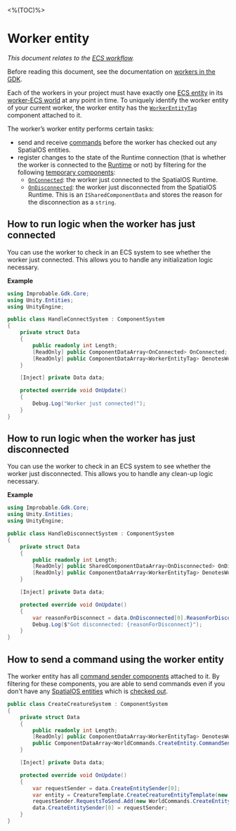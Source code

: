 <%(TOC)%>

# Worker entity
_This document relates to the [ECS workflow]({{urlRoot}}/reference/workflows/overview)._

Before reading this document, see the documentation on [workers in the GDK]({{urlRoot}}/reference/concepts/worker).

Each of the workers in your project must have exactly one [ECS entity]({{urlRoot}}/reference/glossary#unity-ecs-entity) in its [worker-ECS world]({{urlRoot}}/reference/concepts/worker#workers-and-ecs-worlds) at any point in time. To uniquely identify the worker entity of your current worker, the worker entity has the [`WorkerEntityTag`]({{urlRoot}}/api/core/worker-entity-tag) component attached to it.

The worker’s worker entity performs certain tasks:

  * send and receive [commands](https://docs.improbable.io/reference/latest/shared/glossary#command) before the worker has checked out any SpatialOS entities.
  * register changes to the state of the Runtime connection (that is whether the worker is connected to the [Runtime]({{urlRoot}}/reference/glossary#spatialos-runtime) or not) by filtering for the following [temporary components]({{urlRoot}}/reference/workflows/ecs/temporary-components):
     * [`OnConnected`]({{urlRoot}}/api/core/on-connected): the worker just connected to the SpatialOS Runtime.
     * [`OnDisconnected`]({{urlRoot}}/api/core/on-disconnected): the worker just disconnected from the SpatialOS Runtime. This is an `ISharedComponentData` and stores the reason for the disconnection as a `string`.

## How to run logic when the worker has just connected

You can use the worker to check in an ECS system to see whether the worker just
connected. This allows you to handle any initialization logic necessary.

**Example**

```csharp
using Improbable.Gdk.Core;
using Unity.Entities;
using UnityEngine;

public class HandleConnectSystem : ComponentSystem
{
    private struct Data
    {
        public readonly int Length;
        [ReadOnly] public ComponentDataArray<OnConnected> OnConnected;
        [ReadOnly] public ComponentDataArray<WorkerEntityTag> DenotesWorkerEntity;
    }

    [Inject] private Data data;

    protected override void OnUpdate()
    {
        Debug.Log("Worker just connected!");
    }
}
```

## How to run logic when the worker has just disconnected

You can use the worker to check in an ECS system to see whether the worker just disconnected. This allows you to handle any clean-up logic necessary.

**Example**

```csharp
using Improbable.Gdk.Core;
using Unity.Entities;
using UnityEngine;

public class HandleDisconnectSystem : ComponentSystem
{
    private struct Data
    {
        public readonly int Length;
        [ReadOnly] public SharedComponentDataArray<OnDisconnected> OnDisconnected;
        [ReadOnly] public ComponentDataArray<WorkerEntityTag> DenotesWorkerEntity;
    }

    [Inject] private Data data;

    protected override void OnUpdate()
    {
        var reasonForDisconnect = data.OnDisconnected[0].ReasonForDisconnect;
        Debug.Log($"Got disconnected: {reasonForDisconnect}");
    }
}
```

## How to send a command using the worker entity

The worker entity has all [command sender components]({{urlRoot}}/reference/workflows/ecs/interaction/commands/component-commands) attached to it.
By filtering for these components, you are able to send commands even if you don't have any [SpatialOS entities]({{urlRoot}}/reference/glossary#spatialos-entity) which is [checked out]({{urlRoot}}/reference/glossary#checking-out).

```csharp
public class CreateCreatureSystem : ComponentSystem
{
    private struct Data
    {
        public readonly int Length;
        [ReadOnly] public ComponentDataArray<WorkerEntityTag> DenotesWorkerEntity;
        public ComponentDataArray<WorldCommands.CreateEntity.CommandSender> CreateEntitySender;
    }

    [Inject] private Data data;

    protected override void OnUpdate()
    {
        var requestSender = data.CreateEntitySender[0];
        var entity = CreatureTemplate.CreateCreatureEntityTemplate(new Coordinates(0, 0, 0));
        requestSender.RequestsToSend.Add(new WorldCommands.CreateEntity.Request(entity));
        data.CreateEntitySender[0] = requestSender;
    }
}
```
